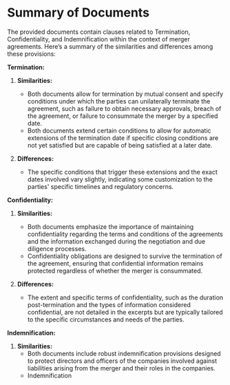 # Summary of Documents

The provided documents contain clauses related to Termination, Confidentiality, and Indemnification within the context of merger agreements. Here’s a summary of the similarities and differences among these provisions:

**Termination:**
1. **Similarities:**
   - Both documents allow for termination by mutual consent and specify conditions under which the parties can unilaterally terminate the agreement, such as failure to obtain necessary approvals, breach of the agreement, or failure to consummate the merger by a specified date.
   - Both documents extend certain conditions to allow for automatic extensions of the termination date if specific closing conditions are not yet satisfied but are capable of being satisfied at a later date.

2. **Differences:**
   - The specific conditions that trigger these extensions and the exact dates involved vary slightly, indicating some customization to the parties' specific timelines and regulatory concerns.

**Confidentiality:**
1. **Similarities:**
   - Both documents emphasize the importance of maintaining confidentiality regarding the terms and conditions of the agreements and the information exchanged during the negotiation and due diligence processes.
   - Confidentiality obligations are designed to survive the termination of the agreement, ensuring that confidential information remains protected regardless of whether the merger is consummated.

2. **Differences:**
   - The extent and specific terms of confidentiality, such as the duration post-termination and the types of information considered confidential, are not detailed in the excerpts but are typically tailored to the specific circumstances and needs of the parties.

**Indemnification:**
1. **Similarities:**
   - Both documents include robust indemnification provisions designed to protect directors and officers of the companies involved against liabilities arising from the merger and their roles in the companies.
   - Indemnification